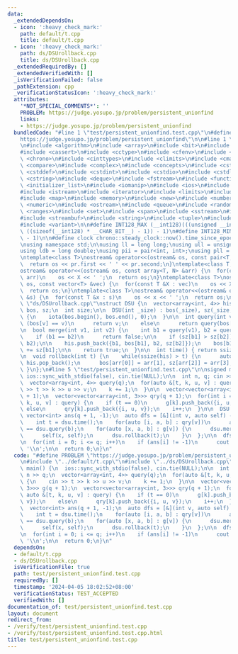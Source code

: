 ```yaml
---
data:
  _extendedDependsOn:
  - icon: ':heavy_check_mark:'
    path: default/t.cpp
    title: default/t.cpp
  - icon: ':heavy_check_mark:'
    path: ds/DSUrollback.cpp
    title: ds/DSUrollback.cpp
  _extendedRequiredBy: []
  _extendedVerifiedWith: []
  _isVerificationFailed: false
  _pathExtension: cpp
  _verificationStatusIcon: ':heavy_check_mark:'
  attributes:
    '*NOT_SPECIAL_COMMENTS*': ''
    PROBLEM: https://judge.yosupo.jp/problem/persistent_unionfind
    links:
    - https://judge.yosupo.jp/problem/persistent_unionfind
  bundledCode: "#line 1 \"test/persistent_unionfind.test.cpp\"\n#define PROBLEM \"\
    https://judge.yosupo.jp/problem/persistent_unionfind\"\n\n#line 1 \"default/t.cpp\"\
    \n#include <algorithm>\n#include <array>\n#include <bit>\n#include <bitset>\n\
    #include <cassert>\n#include <cctype>\n#include <cfenv>\n#include <cfloat>\n#include\
    \ <chrono>\n#include <cinttypes>\n#include <climits>\n#include <cmath>\n#include\
    \ <compare>\n#include <complex>\n#include <concepts>\n#include <cstdarg>\n#include\
    \ <cstddef>\n#include <cstdint>\n#include <cstdio>\n#include <cstdlib>\n#include\
    \ <cstring>\n#include <deque>\n#include <fstream>\n#include <functional>\n#include\
    \ <initializer_list>\n#include <iomanip>\n#include <ios>\n#include <iostream>\n\
    #include <istream>\n#include <iterator>\n#include <limits>\n#include <list>\n\
    #include <map>\n#include <memory>\n#include <new>\n#include <numbers>\n#include\
    \ <numeric>\n#include <ostream>\n#include <queue>\n#include <random>\n#include\
    \ <ranges>\n#include <set>\n#include <span>\n#include <sstream>\n#include <stack>\n\
    #include <streambuf>\n#include <string>\n#include <tuple>\n#include <type_traits>\n\
    #include <variant>\n\n#define INT128_MAX (__int128)(((unsigned __int128) 1 <<\
    \ ((sizeof(__int128) * __CHAR_BIT__) - 1)) - 1)\n#define INT128_MIN (-INT128_MAX\
    \ - 1)\n\n#define clock chrono::steady_clock::now().time_since_epoch().count()\n\
    \nusing namespace std;\n\nusing ll = long long;\nusing ull = unsigned long long;\n\
    using ldb = long double;\nusing pii = pair<int, int>;\nusing pll = pair<ll, ll>;\n\
    \ntemplate<class T>\nostream& operator<<(ostream& os, const pair<T, T> pr) {\n\
    \  return os << pr.first << ' ' << pr.second;\n}\ntemplate<class T, size_t N>\n\
    ostream& operator<<(ostream& os, const array<T, N> &arr) {\n  for(const T &X :\
    \ arr)\n    os << X << ' ';\n  return os;\n}\ntemplate<class T>\nostream& operator<<(ostream&\
    \ os, const vector<T> &vec) {\n  for(const T &X : vec)\n    os << X << ' ';\n\
    \  return os;\n}\ntemplate<class T>\nostream& operator<<(ostream& os, const set<T>\
    \ &s) {\n  for(const T &x : s)\n    os << x << ' ';\n  return os;\n}\n#line 1\
    \ \"ds/DSUrollback.cpp\"\nstruct DSU {\n  vector<array<int, 4>> his;\n  vector<int>\
    \ bos, sz;\n  int size;\n\n  DSU(int _size) : bos(_size), sz(_size, 1), size(_size)\
    \ {\n    iota(bos.begin(), bos.end(), 0);\n  }\n\n  int query(int v) {\n    if\
    \ (bos[v] == v)\n      return v;\n    else\n      return query(bos[v]);\n  }\n\
    \n  bool merge(int v1, int v2) {\n    int b1 = query(v1), b2 = query(v2);\n\n\
    \    if (b1 == b2)\n      return false;\n\n    if (sz[b1] > sz[b2])\n      swap(b1,\
    \ b2);\n\n    his.push_back({b1, bos[b1], b2, sz[b2]});\n    bos[b1] = b2, sz[b2]\
    \ += sz[b1];\n\n    return true;\n  }\n\n  int time() { return ssize(his); }\n\
    \n  void rollback(int t) {\n    while(ssize(his) > t) {\n      auto arr = his.back();\
    \ his.pop_back();\n      bos[arr[0]] = arr[1], sz[arr[2]] = arr[3];\n    }\n \
    \ }\n};\n#line 5 \"test/persistent_unionfind.test.cpp\"\n\nsigned main() {\n \
    \ ios::sync_with_stdio(false), cin.tie(NULL);\n\n  int n, q; cin >> n >> q;\n\
    \  vector<array<int, 4>> query(q);\n  for(auto &[t, k, u, v] : query) {\n    cin\
    \ >> t >> k >> u >> v;\n    k += 1;\n  }\n\n  vector<vector<array<int, 3>>> g(q\
    \ + 1);\n  vector<vector<array<int, 3>>> qry(q + 1);\n  for(int i = 1; auto &[t,\
    \ k, u, v] : query) {\n    if (t == 0)\n      g[k].push_back({i, u, v});\n   \
    \ else\n      qry[k].push_back({i, u, v});\n    i++;\n  }\n\n  DSU dsu(n);\n \
    \ vector<int> ans(q + 1, -1);\n  auto dfs = [&](int v, auto self) -> void {\n\
    \    int t = dsu.time();\n    for(auto [i, a, b] : qry[v])\n      ans[i] = dsu.query(a)\
    \ == dsu.query(b);\n    for(auto [x, a, b] : g[v]) {\n      dsu.merge(a, b);\n\
    \      self(x, self);\n      dsu.rollback(t);\n    }\n  };\n\n  dfs(0, dfs);\n\
    \n  for(int i = 0; i <= q; i++)\n    if (ans[i] != -1)\n      cout << ans[i] <<\
    \ '\\n';\n\n  return 0;\n}\n"
  code: "#define PROBLEM \"https://judge.yosupo.jp/problem/persistent_unionfind\"\n\
    \n#include \"../default/t.cpp\"\n#include \"../ds/DSUrollback.cpp\"\n\nsigned\
    \ main() {\n  ios::sync_with_stdio(false), cin.tie(NULL);\n\n  int n, q; cin >>\
    \ n >> q;\n  vector<array<int, 4>> query(q);\n  for(auto &[t, k, u, v] : query)\
    \ {\n    cin >> t >> k >> u >> v;\n    k += 1;\n  }\n\n  vector<vector<array<int,\
    \ 3>>> g(q + 1);\n  vector<vector<array<int, 3>>> qry(q + 1);\n  for(int i = 1;\
    \ auto &[t, k, u, v] : query) {\n    if (t == 0)\n      g[k].push_back({i, u,\
    \ v});\n    else\n      qry[k].push_back({i, u, v});\n    i++;\n  }\n\n  DSU dsu(n);\n\
    \  vector<int> ans(q + 1, -1);\n  auto dfs = [&](int v, auto self) -> void {\n\
    \    int t = dsu.time();\n    for(auto [i, a, b] : qry[v])\n      ans[i] = dsu.query(a)\
    \ == dsu.query(b);\n    for(auto [x, a, b] : g[v]) {\n      dsu.merge(a, b);\n\
    \      self(x, self);\n      dsu.rollback(t);\n    }\n  };\n\n  dfs(0, dfs);\n\
    \n  for(int i = 0; i <= q; i++)\n    if (ans[i] != -1)\n      cout << ans[i] <<\
    \ '\\n';\n\n  return 0;\n}\n"
  dependsOn:
  - default/t.cpp
  - ds/DSUrollback.cpp
  isVerificationFile: true
  path: test/persistent_unionfind.test.cpp
  requiredBy: []
  timestamp: '2024-04-05 18:02:52+08:00'
  verificationStatus: TEST_ACCEPTED
  verifiedWith: []
documentation_of: test/persistent_unionfind.test.cpp
layout: document
redirect_from:
- /verify/test/persistent_unionfind.test.cpp
- /verify/test/persistent_unionfind.test.cpp.html
title: test/persistent_unionfind.test.cpp
---
```

